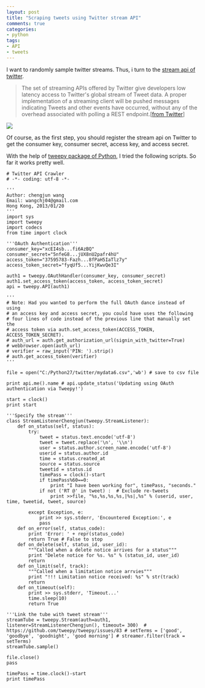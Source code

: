 ```yaml
---
layout: post
title: "Scraping tweets using Twitter stream API"
comments: true
categories:
- python
tags:
- API
- tweets
---
```



I want to randomly sample twitter streams. Thus, i turn to the [stream api of twitter](https://dev.twitter.com/docs/api/streaming).

> The set of streaming APIs offered by Twitter give developers low latency access to Twitter's global stream of Tweet data. A proper implementation of a streaming client will be pushed messages indicating Tweets and other events have occurred, without any of the overhead associated with polling a REST endpoint.[[from Twitter](https://dev.twitter.com/docs/api/streaming)]

![](http://weblab.com.cityu.edu.hk/blog/chengjun/files/2013/01/Picture1-300x188.jpg)

Of course, as the first step, you should register the stream api on Twitter to get the consumer key, consumer secret, access key, and access secret.

With the help of [tweepy package of Python](https://github.com/tweepy/tweepy), I tried the following scripts. So far it works pretty well.



	# Twitter API Crawler
	# -*- coding: utf-8 -*-

	'''
	Author: chengjun wang
	Email: wangchj04@gmail.com
	Hong Kong, 2013/01/20
	'''
	import sys
	import tweepy
	import codecs
	from time import clock

	'''OAuth Authentication'''
	consumer_key="xcEI4sb...fi6AzBQ"
	consumer_secret="5nfeG8...jUX8nU2pafr4hU"
	access_token="37595783-Fazh...8fPaH5IaTlz7y"
	access_token_secret="fyqUf5...YijKwvQe3I"

	auth1 = tweepy.OAuthHandler(consumer_key, consumer_secret)
	auth1.set_access_token(access_token, access_token_secret)
	api = tweepy.API(auth1)

	'''
	# Note: Had you wanted to perform the full OAuth dance instead of using
	# an access key and access secret, you could have uses the following
	# four lines of code instead of the previous line that manually set the
	# access token via auth.set_access_token(ACCESS_TOKEN, ACCESS_TOKEN_SECRET).
	# auth_url = auth.get_authorization_url(signin_with_twitter=True)
	# webbrowser.open(auth_url)
	# verifier = raw_input('PIN: ').strip()
	# auth.get_access_token(verifier)
	'''

	file = open("C:/Python27/twitter/mydata6.csv",'wb') # save to csv file

	print api.me().name # api.update_status('Updating using OAuth authentication via Tweepy!')

	start = clock()
	print start

	'''Specify the stream'''
	class StreamListenerChengjun(tweepy.StreamListener):
		def on_status(self, status):
			try:
				tweet = status.text.encode('utf-8')
				tweet = tweet.replace('\n', '\\n')
				user = status.author.screen_name.encode('utf-8')
				userid = status.author.id
				time = status.created_at
				source = status.source
				tweetid = status.id
				timePass = clock()-start
				if timePass%60==0:
					print "I have been working for", timePass, "seconds."
				if not ('RT @' in tweet) :	# Exclude re-tweets
					print >>file, "%s,%s,%s,%s,|%s|,%s" % (userid, user, time, tweetid, tweet, source)

			except Exception, e:
				print >> sys.stderr, 'Encountered Exception:', e
				pass
		def on_error(self, status_code):
			print 'Error: ' + repr(status_code)
			return True # False to stop
		def on_delete(self, status_id, user_id):
			"""Called when a delete notice arrives for a status"""
			print "Delete notice for %s. %s" % (status_id, user_id)
			return
		def on_limit(self, track):
			"""Called when a limitation notice arrvies"""
			print "!!! Limitation notice received: %s" % str(track)
			return
		def on_timeout(self):
			print >> sys.stderr, 'Timeout...'
			time.sleep(10)
			return True

	'''Link the tube with tweet stream'''
	streamTube = tweepy.Stream(auth=auth1, listener=StreamListenerChengjun(), timeout= 300)  # https://github.com/tweepy/tweepy/issues/83 # setTerms = ['good', 'goodbye', 'goodnight', 'good morning'] # streamer.filter(track = setTerms)
	streamTube.sample()

	file.close()
	pass

	timePass = time.clock()-start
	print timePass
